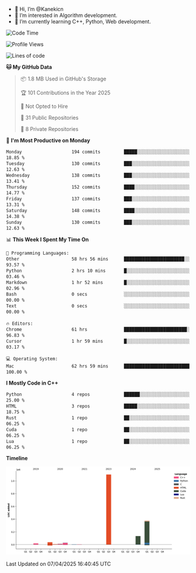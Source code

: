 - 👋 Hi, I’m @Kanekicn
- 👀 I’m interested in Algorithm development.
- 🌱 I’m currently learning C++, Python, Web development.

<!---
cotecsz/cotecsz is a ✨ special ✨ repository because its `README.md` (this file) appears on your GitHub profile.
You can click the Preview link to take a look at your changes.
--->

<!--START_SECTION:waka-->
![Code Time](http://img.shields.io/badge/Code%20Time-3%2C139%20hrs%2047%20mins-blue)

![Profile Views](http://img.shields.io/badge/Profile%20Views-0-blue)

![Lines of code](https://img.shields.io/badge/From%20Hello%20World%20I%27ve%20Written-1.7%20million%20lines%20of%20code-blue)

**🐱 My GitHub Data** 

> 📦 1.8 MB Used in GitHub's Storage 
 > 
> 🏆 101 Contributions in the Year 2025
 > 
> 🚫 Not Opted to Hire
 > 
> 📜 31 Public Repositories 
 > 
> 🔑 8 Private Repositories 
 > 
📅 **I'm Most Productive on Monday** 

```text
Monday                   194 commits         █████░░░░░░░░░░░░░░░░░░░░   18.85 % 
Tuesday                  130 commits         ███░░░░░░░░░░░░░░░░░░░░░░   12.63 % 
Wednesday                138 commits         ███░░░░░░░░░░░░░░░░░░░░░░   13.41 % 
Thursday                 152 commits         ████░░░░░░░░░░░░░░░░░░░░░   14.77 % 
Friday                   137 commits         ███░░░░░░░░░░░░░░░░░░░░░░   13.31 % 
Saturday                 148 commits         ████░░░░░░░░░░░░░░░░░░░░░   14.38 % 
Sunday                   130 commits         ███░░░░░░░░░░░░░░░░░░░░░░   12.63 % 
```


📊 **This Week I Spent My Time On** 

```text
💬 Programming Languages: 
Other                    58 hrs 56 mins      ███████████████████████░░   93.57 % 
Python                   2 hrs 10 mins       █░░░░░░░░░░░░░░░░░░░░░░░░   03.46 % 
Markdown                 1 hr 52 mins        █░░░░░░░░░░░░░░░░░░░░░░░░   02.96 % 
Bash                     0 secs              ░░░░░░░░░░░░░░░░░░░░░░░░░   00.00 % 
Text                     0 secs              ░░░░░░░░░░░░░░░░░░░░░░░░░   00.00 % 

🔥 Editors: 
Chrome                   61 hrs              ████████████████████████░   96.83 % 
Cursor                   1 hr 59 mins        █░░░░░░░░░░░░░░░░░░░░░░░░   03.17 % 

💻 Operating System: 
Mac                      62 hrs 59 mins      █████████████████████████   100.00 % 
```

**I Mostly Code in C++** 

```text
Python                   4 repos             ██████░░░░░░░░░░░░░░░░░░░   25.00 % 
HTML                     3 repos             █████░░░░░░░░░░░░░░░░░░░░   18.75 % 
Rust                     1 repo              ██░░░░░░░░░░░░░░░░░░░░░░░   06.25 % 
Cuda                     1 repo              ██░░░░░░░░░░░░░░░░░░░░░░░   06.25 % 
Lua                      1 repo              ██░░░░░░░░░░░░░░░░░░░░░░░   06.25 % 
```



**Timeline**

![Lines of Code chart](https://raw.githubusercontent.com/Kanekicn/Kanekicn/master/assets/bar_graph.png)


 Last Updated on 07/04/2025 16:40:45 UTC
<!--END_SECTION:waka-->
